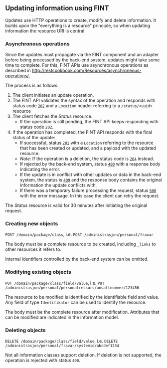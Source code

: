## Updating information using FINT

Updates use HTTP operations to create, modify and delete information.  It builds upon the "everything
is a resource" principle, so when updating information the resource URI is central.

### Asynchronous operations

Since the updates must propagate via the FINT component and an adapter before being processed by the
back-end system, updates might take some time to complete.  For this, FINT APIs use asynchronous
operations as described in <http://restcookbook.com/Resources/asynchroneous-operations/.>

The process is as follows:

1. The client initiates an update operation.
1. The FINT API validates the syntax of the operation and responds with status code [`202`](https://http.cat/202) and a `Location`
   header referring to a `/status/<uuid>` resource
1. The client fetches the *Status* resource.
    - If the operation is still pending, the FINT API keeps responding with status code `202`.
1. If the operation has completed, the FINT API responds with the final status of the update:
    - If successful, status [`201`](https://http.cat/201) with a `Location` referring to the resource that has been
      created or updated, and a payload with the updated resource.
    - _Note:_ If the operation is a deletion, the status code is [`204`](https://http.cat/204) instead.
    - If rejected by the back-end system, status [`400`](https://http.cat/400) with a response body indicating the error.
    - If the update is in conflict with other updates or data in the back-end system, the status
      is [`409`](https://http.cat/409) and the response body contains the original information the update conflicts with.
    - If there was a temporary failure processing the request, status [`500`](https://http.cat/500) with the
      error message.
      In this case the client can retry the request.

The *Status* resource is valid for 30 minutes after initiating the original request.

### Creating new objects

`POST /domain/package/class`, i.e.
`POST /administrasjon/personal/fravar`

The body must be a complete resource to be created, including `_links` to other resources it refers to.

Internal identifiers controlled by the back-end system can be omitted.

### Modifying existing objects

`PUT /domain/package/class/field/value`, i.e. `PUT /administrasjon/personal/personalressurs/ansattnummer/123456`

The resource to be modified is identified by the identifiable field and value.
Any field of type `Identifikator` can be used to identify the resource.

The body must be the complete resource after modification.
Attributes that can be modified are indicated in the information model.

### Deleting objects

`DELETE /domain/package/class/field/value`, i.e. `DELETE /administrasjon/personal/fravar/systemid/abcdef1234`

Not all information classes support deletion.
If deletion is not supported, the operation is rejected with status `400`.
